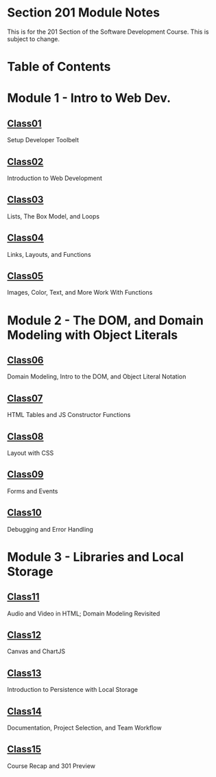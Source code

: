 # Section 201 Module Notes

This is for the 201 Section of the Software Development Course.
This is subject to change.

# Table of Contents

# Module 1 - Intro to Web Dev.

## [Class01](https://connerkt.github.io/Reading-Notes/201/Class01)

Setup Developer Toolbelt

## [Class02](https://connerkt.github.io/Reading-Notes/201/Class02)

Introduction to Web Development

## [Class03](https://connerkt.github.io/Reading-Notes/201/Class03)

Lists, The Box Model, and Loops

## [Class04](https://connerkt.github.io/Reading-Notes/201/Class04)

Links, Layouts, and Functions

## [Class05](https://connerkt.github.io/Reading-Notes/201/Class05)

Images, Color, Text, and More Work With Functions

# Module 2 - The DOM, and Domain Modeling with Object Literals

## [Class06](https://connerkt.github.io/Reading-Notes/201/Class06)

Domain Modeling, Intro to the DOM, and Object Literal Notation

## [Class07](https://connerkt.github.io/Reading-Notes/201/Class07)

HTML Tables and JS Constructor Functions

## [Class08](https://connerkt.github.io/Reading-Notes/201/Class08)

Layout with CSS

## [Class09](https://connerkt.github.io/Reading-Notes/201/Class09)

Forms and Events

## [Class10](https://connerkt.github.io/Reading-Notes/201/Class10)

Debugging and Error Handling

# Module 3 - Libraries and Local Storage

## [Class11](https://connerkt.github.io/Reading-Notes/201/Class11)

Audio and Video in HTML; Domain Modeling Revisited

## [Class12](https://connerkt.github.io/Reading-Notes/201/Class12)

Canvas and ChartJS

## [Class13](https://connerkt.github.io/Reading-Notes/201/Class13)

Introduction to Persistence with Local Storage

## [Class14](https://connerkt.github.io/Reading-Notes/201/Class14)

Documentation, Project Selection, and Team Workflow

## [Class15](https://connerkt.github.io/Reading-Notes/201/Class15)

Course Recap and 301 Preview